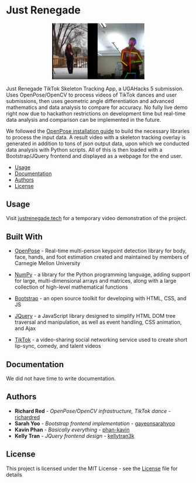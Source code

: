 # Just Renegade

<div align="center">
	<img src="example.png" width="50%"/>
</div>

Just Renegade TikTok Skeleton Tracking App, a UGAHacks 5 submission. Uses OpenPose/OpenCV to process videos of TikTok dances and user submissions, then uses geometric angle differentiation and advanced mathematics and data analysis to compare for accuracy. No fully live demo right now due to hackathon restrictions on development time but real-time data analysis and comparison can be implemented in the future.

We followed the [OpenPose installation guide](https://github.com/CMU-Perceptual-Computing-Lab/openpose/blob/master/doc/installation.md) to build the necessary libraries to process the input data. A result video with a skeleton tracking overlay is generated in addition to tons of json output data, upon which we conducted data analysis with Python scripts. All of this is then loaded with a Bootstrap/JQuery frontend and displayed as a webpage for the end user.

* [Usage](#usage)
* [Documentation](#documentation)
* [Authors](#authors)
* [License](#license)

## Usage
Visit [justrenegade.tech](http://justrenegade.tech) for a temporary video demonstration of the project.

## Built With
* [OpenPose](https://github.com/CMU-Perceptual-Computing-Lab/openpose) - Real-time multi-person keypoint detection library for body, face, hands, and foot estimation created and maintained by members of Carnegie Mellon University

* [NumPy](https://numpy.org/) - a library for the Python programming language, adding support for large, multi-dimensional arrays and matrices, along with a large collection of high-level mathematical functions

* [Bootstrap](https://getbootstrap.com/) - an open source toolkit for developing with HTML, CSS, and JS

* [JQuery](https://jquery.com/) - a JavaScript library designed to simplify HTML DOM tree traversal and manipulation, as well as event handling, CSS animation, and Ajax

* [TikTok](https://www.tiktok.com/) - a video-sharing social networking service used to create short lip-sync, comedy, and talent videos

## Documentation
We did not have time to write documentation.

## Authors
* **Richard Red** - *OpenPose/OpenCV infrastructure, TikTok dance* - [richardred](https://github.com/richardred)
* **Sarah Yoo** - *Bootstrap frontend implementation* - [gayeonsarahyoo](https://github.com/gayeonsarahyoo)
* **Kavin Phan** - *Basically everything* - [phan-kavin](https://github.com/phan-kavin)
* **Kelly Tran** - *JQuery frontend design* - [kellytran3k](https://github.com/kellytran3k)

## License
This project is licensed under the MIT License - see the [License](LICENSE) file for details
